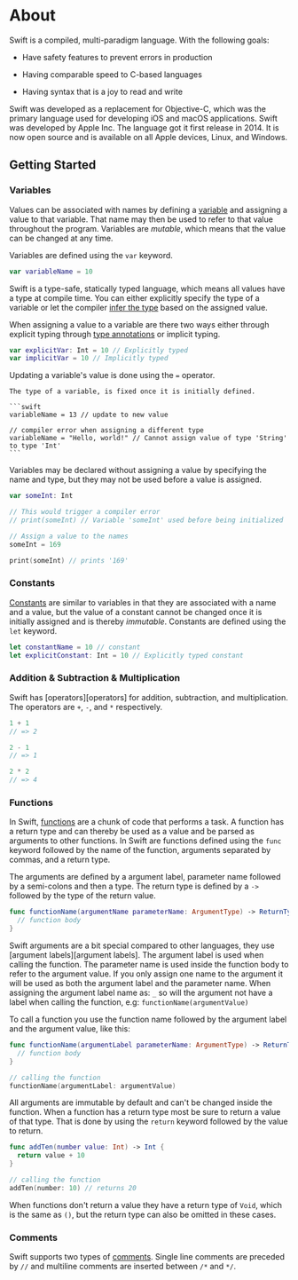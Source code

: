 # About

Swift is a compiled, multi-paradigm language. With the following goals:

- Have safety features to prevent errors in production

- Having comparable speed to C-based languages

- Having syntax that is a joy to read and write

Swift was developed as a replacement for Objective-C, which was the primary language used for developing iOS and macOS applications. Swift was developed by Apple Inc. The language got it first release in 2014. It is now open source and is available on all Apple devices, Linux, and Windows.

## Getting Started

### Variables

Values can be associated with names by defining a [variable][constants-variables] and assigning a value to that variable.
That name may then be used to refer to that value throughout the program.
Variables are _mutable_, which means that the value can be changed at any time.

Variables are defined using the `var` keyword.

```swift
var variableName = 10
```

Swift is a type-safe, statically typed language, which means all values have a type at compile time.
You can either explicitly specify the type of a variable or let the compiler [infer the type][type-infering] based on the assigned value.

When assigning a value to a variable are there two ways either through explicit typing through [type annotations][type annotations] or implicit typing.

```swift
var explicitVar: Int = 10 // Explicitly typed
var implicitVar = 10 // Implicitly typed
```

Updating a variable's value is done using the `=` operator.

````exercism/note
The type of a variable, is fixed once it is initially defined.

```swift
variableName = 13 // update to new value

// compiler error when assigning a different type
variableName = "Hello, world!" // Cannot assign value of type 'String' to type 'Int'
```
````

Variables may be declared without assigning a value by specifying the name and type, but they may not be used before a value is assigned.

```swift
var someInt: Int

// This would trigger a compiler error
// print(someInt) // Variable 'someInt' used before being initialized

// Assign a value to the names
someInt = 169

print(someInt) // prints '169'
```

### Constants

[Constants][constants-variables] are similar to variables in that they are associated with a name and a value, but the value of a constant cannot be changed once it is initially assigned and is thereby _immutable_.
Constants are defined using the `let` keyword.

```swift
let constantName = 10 // constant
let explicitConstant: Int = 10 // Explicitly typed constant
```

### Addition & Subtraction & Multiplication

Swift has [operators][operators] for addition, subtraction, and multiplication.
The operators are `+`, `-`, and `*` respectively.
  
```swift
1 + 1
// => 2

2 - 1
// => 1

2 * 2
// => 4
```

### Functions

In Swift, [functions][functions] are a chunk of code that performs a task.
A function has a return type and can thereby be used as a value and be parsed as arguments to other functions.
In Swift are functions defined using the `func` keyword followed by the name of the function, arguments separated by commas, and a return type.

The arguments are defined by a argument label, parameter name followed by a semi-colons and then a type.
The return type is defined by a `->` followed by the type of the return value.

```swift
func functionName(argumentName parameterName: ArgumentType) -> ReturnType {
  // function body
}
```

Swift arguments are a bit special compared to other languages, they use [argument labels][argument labels].
The argument label is used when calling the function.
The parameter name is used inside the function body to refer to the argument value.
If you only assign one name to the argument it will be used as both the argument label and the parameter name.
When assigning the argument label name as: `_` so will the argument not have a label when calling the function, e.g: `functionName(argumentValue)`

To call a function you use the function name followed by the argument label and the argument value, like this:

```swift
func functionName(argumentLabel parameterName: ArgumentType) -> ReturnType {
  // function body
}

// calling the function
functionName(argumentLabel: argumentValue)
```

All arguments are immutable by default and can't be changed inside the function.
When a function has a return type most be sure to return a value of that type.
That is done by using the `return` keyword followed by the value to return.

```swift
func addTen(number value: Int) -> Int {
  return value + 10
}

// calling the function
addTen(number: 10) // returns 20
```

When functions don't return a value they have a return type of `Void`, which is the same as `()`, but the return type can also be omitted in these cases.

### Comments

Swift supports two types of [comments][comments].
Single line comments are preceded by `//` and multiline comments are inserted between `/*` and `*/`.

[comments]: https://docs.swift.org/swift-book/documentation/the-swift-programming-language/thebasics/#Comments
[constants-variables]: https://docs.swift.org/swift-book/documentation/the-swift-programming-language/thebasics#Constants-and-Variables
[type annotations]: https://docs.swift.org/swift-book/documentation/the-swift-programming-language/thebasics/#Type-Annotations
[type-infering]: https://docs.swift.org/swift-book/documentation/the-swift-programming-language/thebasics#Type-Safety-and-Type-Inference
[functions]: https://docs.swift.org/swift-book/documentation/the-swift-programming-language/functions/#Defining-and-Calling-Functions
[arithmetical-operators]: https://docs.swift.org/swift-book/documentation/the-swift-programming-language/basicoperators/#Arithmetic-Operators
